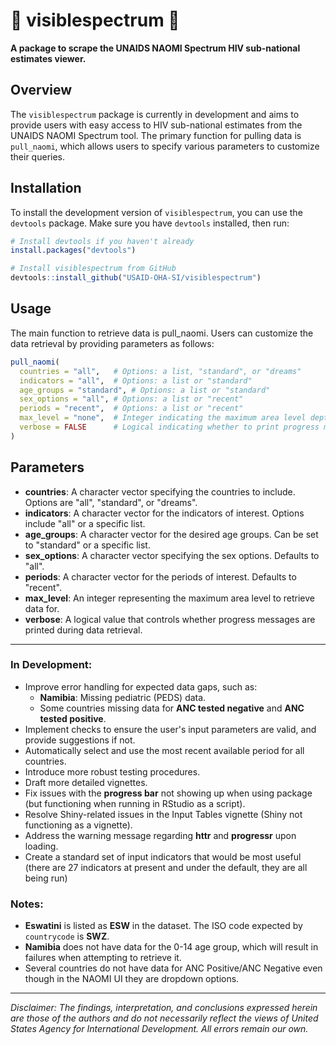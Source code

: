 # 🌈 visiblespectrum 🌈




**A package to scrape the UNAIDS NAOMI Spectrum HIV sub-national estimates viewer.**

## Overview

The `visiblespectrum` package is currently in development and aims to provide users with easy access to HIV sub-national estimates from the UNAIDS NAOMI Spectrum tool. The primary function for pulling data is `pull_naomi`, which allows users to specify various parameters to customize their queries.

## Installation

To install the development version of `visiblespectrum`, you can use the `devtools` package. Make sure you have `devtools` installed, then run:

```R
# Install devtools if you haven't already
install.packages("devtools")

# Install visiblespectrum from GitHub
devtools::install_github("USAID-OHA-SI/visiblespectrum")
```
## Usage
The main function to retrieve data is pull_naomi. Users can customize the data retrieval by providing parameters as follows:

```R
pull_naomi(
  countries = "all",   # Options: a list, "standard", or "dreams"
  indicators = "all",  # Options: a list or "standard"
  age_groups = "standard", # Options: a list or "standard"
  sex_options = "all", # Options: a list or "recent"
  periods = "recent",  # Options: a list or "recent"
  max_level = "none",  # Integer indicating the maximum area level depth
  verbose = FALSE      # Logical indicating whether to print progress messages
)
```
## Parameters

- **countries**: A character vector specifying the countries to include. Options are "all", "standard", or "dreams".
- **indicators**: A character vector for the indicators of interest. Options include "all" or a specific list.
- **age_groups**: A character vector for the desired age groups. Can be set to "standard" or a specific list.
- **sex_options**: A character vector specifying the sex options. Defaults to "all".
- **periods**: A character vector for the periods of interest. Defaults to "recent".
- **max_level**: An integer representing the maximum area level to retrieve data for.
- **verbose**: A logical value that controls whether progress messages are printed during data retrieval.


---

### In Development:
- Improve error handling for expected data gaps, such as:
  - **Namibia**: Missing pediatric (PEDS) data.
  - Some countries missing data for **ANC tested negative** and **ANC tested positive**.
- Implement checks to ensure the user's input parameters are valid, and provide suggestions if not.
- Automatically select and use the most recent available period for all countries.
- Introduce more robust testing procedures.
- Draft more detailed vignettes.
- Fix issues with the **progress bar** not showing up when using package (but functioning when running in RStudio as a script).
- Resolve Shiny-related issues in the Input Tables vignette (Shiny not functioning as a vignette).
- Address the warning message regarding **httr** and **progressr** upon loading.
- Create a standard set of input indicators that would be most useful (there are 27 indicators at present and under the default, they are all being run)

### Notes:
- **Eswatini** is listed as **ESW** in the dataset. The ISO code expected by `countrycode` is **SWZ**.
- **Namibia** does not have data for the 0-14 age group, which will result in failures when attempting to retrieve it.
- Several countries do not have data for ANC Positive/ANC Negative even though in the NAOMI UI they are dropdown options.



---
*Disclaimer: The findings, interpretation, and conclusions expressed herein are those of the authors and do not necessarily reflect the views of United States Agency for International Development. All errors remain our own.*
